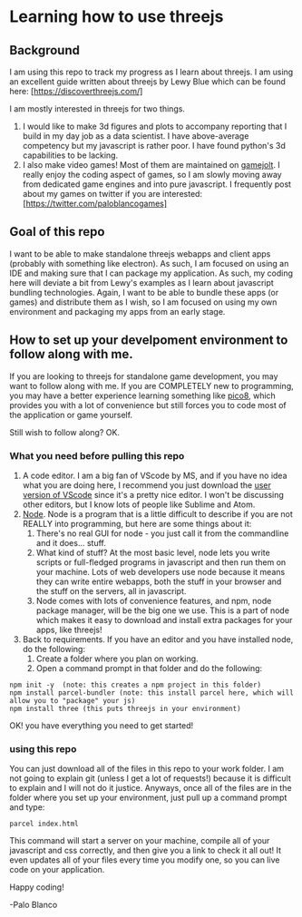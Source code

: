# Learning how to use threejs

## Background
I am using this repo to track my progress as I learn about threejs. I am using an excellent guide written about threejs by Lewy Blue which can be found here: [https://discoverthreejs.com/]

I am mostly interested in threejs for two things.

1. I would like to make 3d figures and plots to accompany reporting that I build in my day job as a data scientist. I have above-average competency but my javascript is rather poor. I have found python's 3d capabilities to be lacking.
2. I also make video games! Most of them are maintained on [gamejolt](https://gamejolt.com/@paloblancogames). I really enjoy the coding aspect of games, so I am slowly moving away from dedicated game engines and into pure javascript. I frequently post about my games on twitter if you are interested: [https://twitter.com/paloblancogames]

## Goal of this repo

I want to be able to make standalone threejs webapps and client apps (probably with something like electron). As such, I am focused on using an IDE and making sure that I can package my application. As such, my coding here will deviate a bit from Lewy's examples as I learn about javascript bundling technologies. Again, I want to be able to bundle these apps (or games) and distribute them as I wish, so I am focused on using my own environment and packaging my apps from an early stage.

## How to set up your develpoment environment to follow along with me.

If you are looking to threejs for standalone game development, you may want to follow along with me. If you are COMPLETELY new to programming, you may have a better experience learning something like [pico8](https://www.lexaloffle.com/pico-8.php), which provides you with a lot of convenience but still forces you to code most of the application or game yourself.

Still wish to follow along? OK.

### What you need before pulling this repo

1. A code editor. I am a big fan of VScode by MS, and if you have no idea what you are doing here, I recommend you just download the [user version of VScode](https://code.visualstudio.com/Download) since it's a pretty nice editor. I won't be discussing other editors, but I know lots of people like Sublime and Atom.
2. [Node](https://nodejs.org/en/). Node is a program that is a little difficult to describe if you are not REALLY into programming, but here are some things about it:
    1. There's no real GUI for node - you just call it from the commandline and it does... stuff.
    2. What kind of stuff? At the most basic level, node lets you write scripts or full-fledged programs in javascript and then run them on your machine. Lots of web developers use node because it means they can write entire webapps, both the stuff in your browser and the stuff on the servers, all in javascript.
    3. Node comes with lots of convenience features, and npm, node package manager, will be the big one we use. This is a part of node which makes it easy to download and install extra packages for your apps, like threejs!
3. Back to requirements. If you have an editor and you have installed node, do the following:
    1. Create a folder where you plan on working.
    2. Open a command prompt in that folder and do the following:
```
npm init -y  (note: this creates a npm project in this folder)
npm install parcel-bundler (note: this install parcel here, which will allow you to "package" your js)
npm install three (this puts threejs in your environment)
```

OK! you have everything you need to get started!

### using this repo
You can just download all of the files in this repo to your work folder. I am not going to explain git (unless I get a lot of requests!) because it is difficult to explain and I will not do it justice. Anyways, once all of the files are in the folder where you set up your environment, just pull up a command prompt and type:
```
parcel index.html
```
This command will start a server on your machine, compile all of your javascript and css correctly, and then give you a link to check it all out! It even updates all of your files every time you modify one, so you can live code on your application.

Happy coding!

-Palo Blanco
